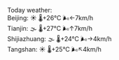 Today weather:  
Beijing: ☀️   🌡️+26°C 🌬️←7km/h  
Tianjin: 🌫  🌡️+27°C 🌬️↑7km/h  
Shijiazhuang: 🌫  🌡️+24°C 🌬️→4km/h  
Tangshan: ☀️   🌡️+25°C 🌬️↖4km/h  
